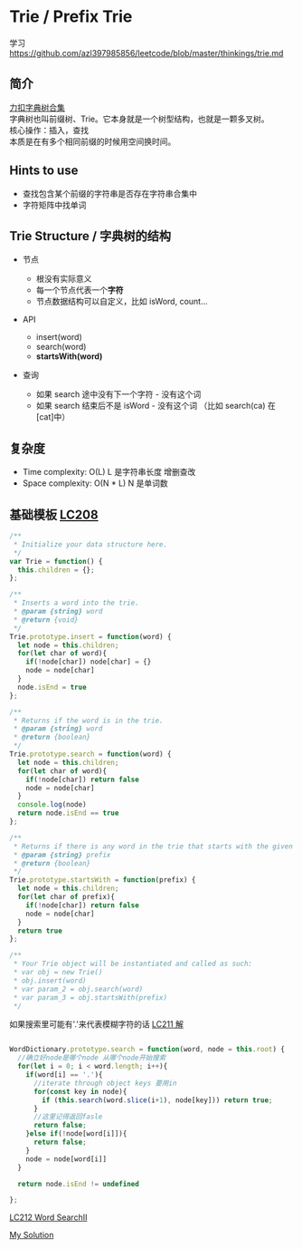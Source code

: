 # Trie / Prefix Trie

学习 https://github.com/azl397985856/leetcode/blob/master/thinkings/trie.md

## 简介

[力扣字典树合集](https://leetcode-cn.com/tag/trie/problemset/)  
字典树也叫前缀树、Trie。它本身就是一个树型结构，也就是一颗多叉树。  
核心操作：插入，查找  
本质是在有多个相同前缀的时候用空间换时间。

## Hints to use

- 查找包含某个前缀的字符串是否存在字符串合集中
- 字符矩阵中找单词

## Trie Structure / 字典树的结构

- 节点

  - 根没有实际意义
  - 每一个节点代表一个**字符**
  - 节点数据结构可以自定义，比如 isWord, count...

- API

  - insert(word)
  - search(word)
  - **startsWith(word)**

- 查询
  - 如果 search 途中没有下一个字符 - 没有这个词
  - 如果 search 结束后不是 isWord - 没有这个词 （比如 search(ca) 在 [cat]中）

## 复杂度

- Time complexity: O(L) L 是字符串长度 增删查改
- Space complexity: O(N \* L) N 是单词数

## 基础模板 [LC208](https://leetcode-cn.com/problems/implement-trie-prefix-tree/)

```JavaScript
/**
 * Initialize your data structure here.
 */
var Trie = function() {
  this.children = {};
};

/**
 * Inserts a word into the trie.
 * @param {string} word
 * @return {void}
 */
Trie.prototype.insert = function(word) {
  let node = this.children;
  for(let char of word){
    if(!node[char]) node[char] = {}
    node = node[char]
  }
  node.isEnd = true
};

/**
 * Returns if the word is in the trie.
 * @param {string} word
 * @return {boolean}
 */
Trie.prototype.search = function(word) {
  let node = this.children;
  for(let char of word){
    if(!node[char]) return false
    node = node[char]
  }
  console.log(node)
  return node.isEnd == true
};

/**
 * Returns if there is any word in the trie that starts with the given prefix.
 * @param {string} prefix
 * @return {boolean}
 */
Trie.prototype.startsWith = function(prefix) {
  let node = this.children;
  for(let char of prefix){
    if(!node[char]) return false
    node = node[char]
  }
  return true
};

/**
 * Your Trie object will be instantiated and called as such:
 * var obj = new Trie()
 * obj.insert(word)
 * var param_2 = obj.search(word)
 * var param_3 = obj.startsWith(prefix)
 */
```

如果搜索里可能有'.'来代表模糊字符的话 [LC211 解](https://github.com/lilyzhaoyilu/LeetCodeRecord/blob/master/Basic200/Trie/LC211.%20Design%20Add%20and%20Search%20Words%20Data%20Structure.md)

```JavaScript

WordDictionary.prototype.search = function(word, node = this.root) {
  //确立好node是哪个node 从哪个node开始搜索
  for(let i = 0; i < word.length; i++){
    if(word[i] == '.'){
      //iterate through object keys 要用in
      for(const key in node){
        if (this.search(word.slice(i+1), node[key])) return true;
      }
      //这里记得返回fasle
      return false;
    }else if(!node[word[i]]){
      return false;
    }
    node = node[word[i]]
  }

  return node.isEnd != undefined

};

```

[LC212 Word SearchII](https://leetcode-cn.com/problems/word-search-ii/)

[My Solution]()
